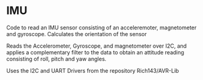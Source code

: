 # IMU

Code to read an IMU sensor consisting of an acceleremoter, magnetometer and gyroscope.
Calculates the orientation of the sensor

Reads the Accelerometer, Gyroscope, and magnetometer over I2C, and applies a complementary filter to the data to obtain an attitude reading consisting of roll, pitch and yaw angles.

Uses the I2C and UART Drivers from the repository Rich143/AVR-Lib

